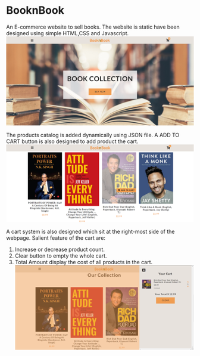 # BooknBook
An E-commerce website to sell books. The website is static have been designed using simple HTML,CSS and Javascript.  
![Main Page](https://github.com/aatifansari/BooknBook/raw/main/main_page.PNG?raw=true "Main Page")

The products catalog is added dynamically using JSON file. A ADD TO CART button is also designed to add product the cart.
![Product Catalog](https://github.com/aatifansari/BooknBook/raw/main/productlog.png?raw=true "Product Catalog")

A cart system is also designed which sit at the right-most side of the webpage. Salient feature of the cart are:
1. Increase or decrease product count.
2. Clear button to empty the whole cart.
3. Total Amount display the cost of all products in the cart.
![Cart](https://github.com/aatifansari/BooknBook/raw/main/cart.PNG?raw=true "Cart")

